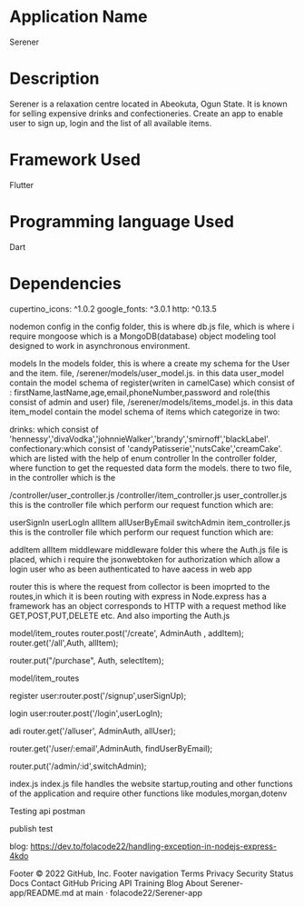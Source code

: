 # Application Name
Serener

# Description
Serener is a relaxation centre located in Abeokuta, Ogun State. It is known for selling expensive drinks and confectioneries. Create an app to enable user to sign up, login and the list of all available items. 

# Framework Used
Flutter

# Programming language Used
Dart

# Dependencies

 cupertino_icons: ^1.0.2
 google_fonts: ^3.0.1
 http: ^0.13.5

nodemon
config
in the config folder, this is where db.js file, which is where i require mongoose which is a MongoDB(database) object modeling tool designed to work in asynchronous environment.

models
In the models folder, this is where a create my schema for the User and the item. file, /serener/models/user_model.js. in this data user_model contain the model schema of register(writen in camelCase) which consist of : firstName,lastName,age,email,phoneNumber,password and role(this consist of admin and user) file, /serener/models/items_model.js. in this data item_model contain the model schema of items which categorize in two:

drinks: which consist of 'hennessy','divaVodka','johnnieWalker','brandy','smirnoff','blackLabel'.
confectionary:which consist of 'candyPatisserie','nutsCake','creamCake'. which are listed with the help of enum
controller
In the controller folder, where function to get the requested data form the models. there to two file, in the controller which is the

/controller/user_controller.js
/controller/item_controller.js
user_controller.js
this is the controller file which perform our request function which are:

userSignIn
userLogIn
allItem
allUserByEmail
switchAdmin
item_controller.js
this is the controller file which perform our request function which are:

addItem
allItem
middleware
middleware folder this where the Auth.js file is placed, which i require the jsonwebtoken for authorization which allow a login user who as been authenticated to have aacess in web app

router
this is where the request from collector is been imoprted to the routes,in which it is been routing with express in Node.express has a framework has an object corresponds to HTTP with a request method like GET,POST,PUT,DELETE etc. And also importing the Auth.js

model/item_routes router.post('/create', AdminAuth , addItem);
router.get('/all',Auth, allItem);

router.put("/purchase", Auth, selectItem);

model/item_routes

register user:router.post('/signup',userSignUp);

login user:router.post('/login',userLogIn);

adi router.get('/alluser', AdminAuth, allUser);

router.get('/user/:email',AdminAuth, findUserByEmail);

router.put('/admin/:id',switchAdmin);

index.js
index.js file handles the website startup,routing and other functions of the application and require other functions like modules,morgan,dotenv

Testing api
postman

publish test

blog: https://dev.to/folacode22/handling-exception-in-nodejs-express-4kdo

Footer
© 2022 GitHub, Inc.
Footer navigation
Terms
Privacy
Security
Status
Docs
Contact GitHub
Pricing
API
Training
Blog
About
Serener-app/README.md at main · folacode22/Serener-app